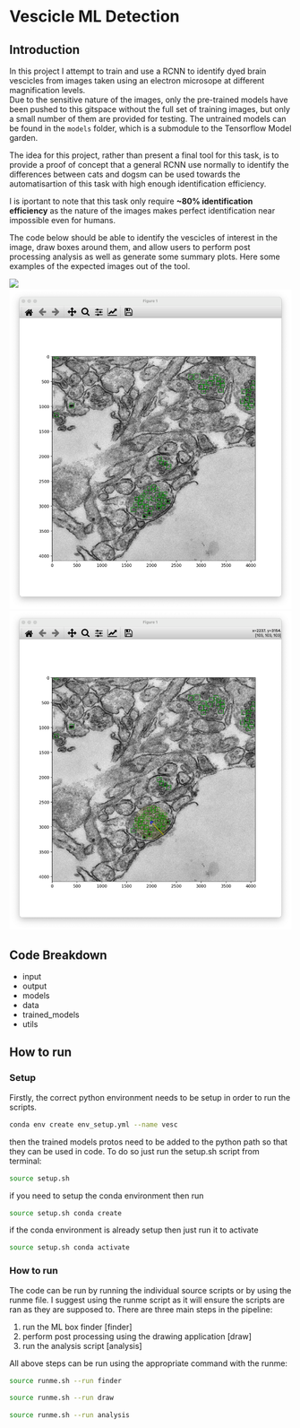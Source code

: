 # Vescicle ML Detection
## Introduction
In this project I attempt to train and use a RCNN to identify dyed brain vescicles from images taken using an electron microsope at different magnification levels.  
Due to the sensitive nature of the images, only the pre-trained models have been pushed to this gitspace without the full set of training images, but only a small number of them are provided for testing. The untrained models can be found in the `models` folder, which is a submodule to the Tensorflow Model garden.

The idea for this project, rather than present a final tool for this task, is to provide a proof of concept that a general RCNN use normally to identify the differences between cats and dogsm can be used towards the automatisartion of this task with high enough identification efficiency. 

I is iportant to note that this task only require **~80% identification efficiency** as the nature of the images makes perfect identification near impossible even for humans. 

The code below should be able to identify the vescicles of interest in the image, draw boxes around them, and allow users to perform post processing analysis as well as generate some summary plots. 
Here some examples of the expected images out of the tool.

<img src="data/assets/example_image.jpeg" width="window.innerWidth" height="auto">
<img src="data/assets/example_boxes.png" width="window.innerWidth" height="auto">
<img src="data/assets/example_drawing.png" width="window.innerWidth" height="auto">
<!-- ![image](data/assets/example_image.jpeg | width=100) -->
<!-- ![image2](data/assets/example_boxes.png | w) -->
<!-- ![image3](data/assets/example_drawing.png) -->

## Code Breakdown
- input
- output
- models
- data
- trained_models
- utils
## How to run
### Setup
Firstly, the correct python environment needs to be setup in order to run the scripts.

```bash
conda env create env_setup.yml --name vesc
```
then the trained models protos need to be added to the python path so that they can be used in code. 
To do so just run the setup.sh script from terminal:

```bash
source setup.sh
```

if you need to setup the conda environment then run

```bash
source setup.sh conda create 
```

if the conda environment is already setup then just run it to activate

```bash
source setup.sh conda activate
```

### How to run
The code can be run by running the individual source scripts or by using the runme file. I suggest using the runme script as it will ensure the scripts are ran as they are supposed to. 
There are three main steps in the pipeline:
1. run the ML box finder [finder]
2. perform post processing using the drawing application [draw]
3. run the analysis script [analysis]

All above steps can be run using the appropriate command with the runme:

```bash
source runme.sh --run finder
```
```bash
source runme.sh --run draw
```
```bash
source runme.sh --run analysis 
```
